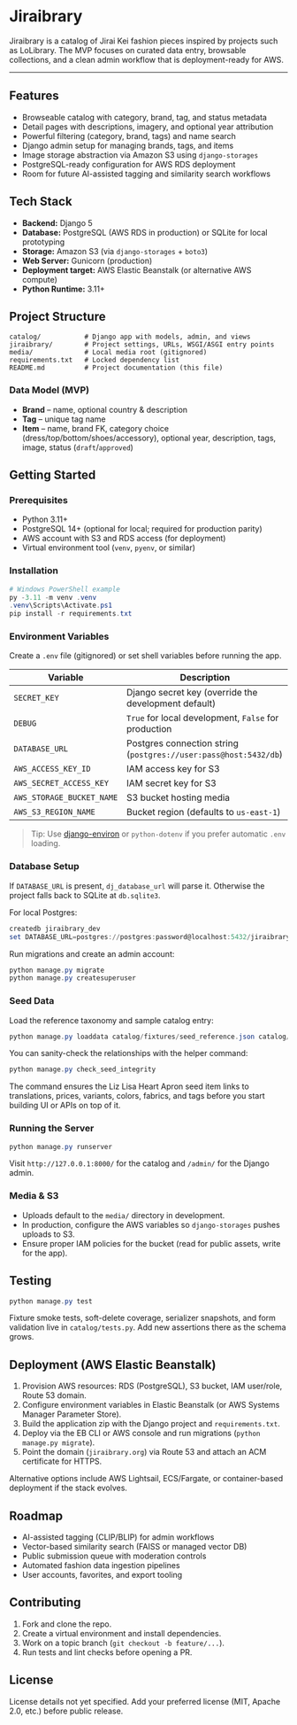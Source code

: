 # Jiraibrary

Jiraibrary is a catalog of Jirai Kei fashion pieces inspired by projects such as LoLibrary. The MVP focuses on curated data entry, browsable collections, and a clean admin workflow that is deployment-ready for AWS.

---

## Features

- Browseable catalog with category, brand, tag, and status metadata
- Detail pages with descriptions, imagery, and optional year attribution
- Powerful filtering (category, brand, tags) and name search
- Django admin setup for managing brands, tags, and items
- Image storage abstraction via Amazon S3 using `django-storages`
- PostgreSQL-ready configuration for AWS RDS deployment
- Room for future AI-assisted tagging and similarity search workflows

## Tech Stack

- **Backend:** Django 5
- **Database:** PostgreSQL (AWS RDS in production) or SQLite for local prototyping
- **Storage:** Amazon S3 (via `django-storages` + `boto3`)
- **Web Server:** Gunicorn (production)
- **Deployment target:** AWS Elastic Beanstalk (or alternative AWS compute)
- **Python Runtime:** 3.11+

## Project Structure

```text
catalog/           # Django app with models, admin, and views
jiraibrary/        # Project settings, URLs, WSGI/ASGI entry points
media/             # Local media root (gitignored)
requirements.txt   # Locked dependency list
README.md          # Project documentation (this file)
```

### Data Model (MVP)

- **Brand** – name, optional country & description
- **Tag** – unique tag name
- **Item** – name, brand FK, category choice (dress/top/bottom/shoes/accessory), optional year, description, tags, image, status (`draft`/`approved`)

## Getting Started

### Prerequisites

- Python 3.11+
- PostgreSQL 14+ (optional for local; required for production parity)
- AWS account with S3 and RDS access (for deployment)
- Virtual environment tool (`venv`, `pyenv`, or similar)

### Installation

```powershell
# Windows PowerShell example
py -3.11 -m venv .venv
.venv\Scripts\Activate.ps1
pip install -r requirements.txt
```

### Environment Variables

Create a `.env` file (gitignored) or set shell variables before running the app.

| Variable | Description |
| --- | --- |
| `SECRET_KEY` | Django secret key (override the development default) |
| `DEBUG` | `True` for local development, `False` for production |
| `DATABASE_URL` | Postgres connection string (`postgres://user:pass@host:5432/db`) |
| `AWS_ACCESS_KEY_ID` | IAM access key for S3 |
| `AWS_SECRET_ACCESS_KEY` | IAM secret key for S3 |
| `AWS_STORAGE_BUCKET_NAME` | S3 bucket hosting media |
| `AWS_S3_REGION_NAME` | Bucket region (defaults to `us-east-1`) |

> Tip: Use [django-environ](https://django-environ.readthedocs.io/) or `python-dotenv` if you prefer automatic `.env` loading.

### Database Setup

If `DATABASE_URL` is present, `dj_database_url` will parse it. Otherwise the project falls back to SQLite at `db.sqlite3`.

For local Postgres:

```powershell
createdb jiraibrary_dev
set DATABASE_URL=postgres://postgres:password@localhost:5432/jiraibrary_dev
```

Run migrations and create an admin account:

```powershell
python manage.py migrate
python manage.py createsuperuser
```

### Seed Data

Load the reference taxonomy and sample catalog entry:

```powershell
python manage.py loaddata catalog/fixtures/seed_reference.json catalog/fixtures/seed_catalog.json
```

You can sanity-check the relationships with the helper command:

```powershell
python manage.py check_seed_integrity
```

The command ensures the Liz Lisa Heart Apron seed item links to translations, prices, variants, colors, fabrics, and tags before you start building UI or APIs on top of it.

### Running the Server

```powershell
python manage.py runserver
```

Visit `http://127.0.0.1:8000/` for the catalog and `/admin/` for the Django admin.

### Media & S3

- Uploads default to the `media/` directory in development.
- In production, configure the AWS variables so `django-storages` pushes uploads to S3.
- Ensure proper IAM policies for the bucket (read for public assets, write for the app).

## Testing

```powershell
python manage.py test
```

Fixture smoke tests, soft-delete coverage, serializer snapshots, and form validation live in `catalog/tests.py`. Add new assertions there as the schema grows.

## Deployment (AWS Elastic Beanstalk)

1. Provision AWS resources: RDS (PostgreSQL), S3 bucket, IAM user/role, Route 53 domain.
2. Configure environment variables in Elastic Beanstalk (or AWS Systems Manager Parameter Store).
3. Build the application zip with the Django project and `requirements.txt`.
4. Deploy via the EB CLI or AWS console and run migrations (`python manage.py migrate`).
5. Point the domain (`jiraibrary.org`) via Route 53 and attach an ACM certificate for HTTPS.

Alternative options include AWS Lightsail, ECS/Fargate, or container-based deployment if the stack evolves.

## Roadmap

- AI-assisted tagging (CLIP/BLIP) for admin workflows
- Vector-based similarity search (FAISS or managed vector DB)
- Public submission queue with moderation controls
- Automated fashion data ingestion pipelines
- User accounts, favorites, and export tooling

## Contributing

1. Fork and clone the repo.
2. Create a virtual environment and install dependencies.
3. Work on a topic branch (`git checkout -b feature/...`).
4. Run tests and lint checks before opening a PR.

## License

License details not yet specified. Add your preferred license (MIT, Apache 2.0, etc.) before public release.
